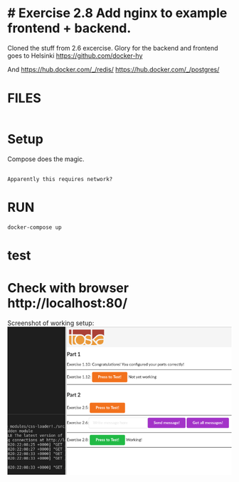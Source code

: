 # # Exercise 2.8  Add nginx to example frontend + backend.

Cloned the stuff from 2.6 excercise.
Glory for the backend and frontend goes to Helsinki https://github.com/docker-hy

And https://hub.docker.com/_/redis/
https://hub.docker.com/_/postgres/



# FILES

```code
```

# Setup
Compose does the magic.
```code
```
    Apparently this requires network?    
    
# RUN
```code
docker-compose up
```

# test

# Check with browser http://localhost:80/

Screenshot of working setup:
![see screenshotfile](./nginx-proxy-2.8.png?raw=true "./nginx-proxy-2.8.png")


